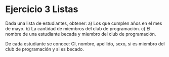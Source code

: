 # Ejercicio 3 Listas

Dada una lista de estudiantes, obtener:
a) Los que cumplen años en el mes de mayo.
b) La cantidad de miembros del club de programación.
c) El nombre de una estudiante becada y miembro del club de programación.

De cada estudiante se conoce: CI, nombre, apellido, sexo, si es miembro del club de programación y si es becado.